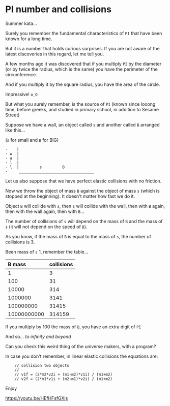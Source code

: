 # PI number and collisions

Summer kata...

Surely you remember the fundamental characteristics of `PI` that have been
known for a long time.

But it is a number that holds curious surprises. If you are not aware of
the latest discoveries in this regard, let me tell you.

A few months ago it was discovered that if you multiply `PI` by the diameter
(or by twice the radius, which is the same) you have the perimeter
of the circumference.

And if you multiply it by the square radius, you have the area of the circle.

Impressive! `o_O`

But what you surely remember, is the source of `PI`
(known since looong time, before greeks, and studied in primary school, in addition to Sesame Street)

Suppose we have a wall, an object called `s` and another
called `B` arranged like this...

(`s` for small and `B` for BIG)

```no_lang
·    |
· w  |
· a  |
· l  |
· l  |         s         B
·     _________________________________
```

Let us also suppose that we have perfect elastic collisions with no friction.

Now we throw the object of mass `B` against the object of mass `s` (which is stopped at the beginning).
It doesn't matter how fast we do it.

Object `B` will collide with `s`, then `s` will collide with the wall, then with `B` again,
then with the wall again, then with `B`...

The number of collisions of `s` will depend on the mass of `B` and the mass of `s`
(it will not depend on the speed of `B`).

As you know, if the mass of `B` is equal to the mass of `s`, the number of collisions is 3.

Been mass of `s` 1, remember the table...

| B mass      | collisions |
|:------------|:-----------|
| 1           | 3          |
| 100         | 31         |
| 10000       | 314        |
| 1000000     | 3141       |
| 100000000   | 31415      |
| 10000000000 | 314159     |

If you multiply by 100 the mass of `B`, you have an extra digit of `PI`

And so... *to infinity and beyond*

Can you check this weird thing of the universe makers, with a program?

In case you don't remember, in linear elastic collisions the equations are:

```no_lang
    // collision two objects
    //
    // v1f = (2*m2*v2i + (m1-m2)*v1i) / (m1+m2)
    // v2f = (2*m1*v1i + (m2-m1)*v2i) / (m1+m2)
```

Enjoy

<https://youtu.be/HEfHFsfGXjs>
